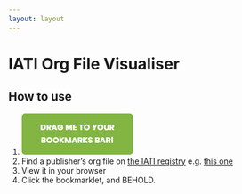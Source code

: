 ```yaml
---
layout: layout
---
```

# IATI Org File Visualiser

## How to use

 1. [![IATI Org File Visualiser](static/img/bookmarklet.png)](javascript:void(function(){var%20el=document&&document.getElementById('webkit-xml-viewer-source-xml');if(el){el.parentNode.removeChild(el);}var%20xhr=new%20XMLHttpRequest();xhr.open('GET',location.href,false);xhr.send();var%20data=xhr.responseXML;var%20xmlhttp=new%20XMLHttpRequest();xmlhttp.open('GET','https://andylolz.github.io/iati-org-viz/static/xsl/xsl.xsl',false);if(xmlhttp.overrideMimeType){xmlhttp.overrideMimeType('text/xml');}xmlhttp.send();var%20xslDoc=xmlhttp.responseXML;var%20xslProc=new%20XSLTProcessor();xslProc.importStylesheet(xslDoc);var%20result=xslProc.transformToDocument(data);document.replaceChild(document.adoptNode(result.documentElement),document.documentElement);var%20sc=document.createElement('script');sc.setAttribute('src','https://andylolz.github.io/iati-org-viz/static/js/js.js');document.documentElement.appendChild(sc);})();)
 2. Find a publisher’s org file on [the IATI registry](https://iatiregistry.org/) e.g. [this one](https://iatiregistry.org/dataset/wateraid-org)
 3. View it in your browser
 4. Click the bookmarklet, and BEHOLD.
